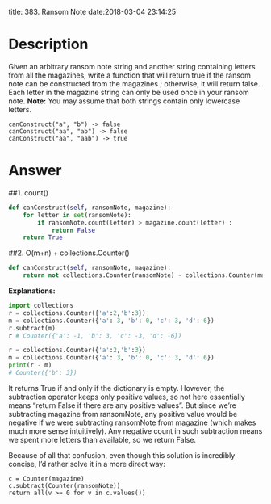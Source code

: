 title: 383. Ransom Note
date:2018-03-04 23:14:25

# Description
Given an arbitrary ransom note string and another string containing letters from all the magazines, write a function that will return true if the ransom note can be constructed from the magazines ; otherwise, it will return false.
Each letter in the magazine string can only be used once in your ransom note.
**Note:**
You may assume that both strings contain only lowercase letters.
```
canConstruct("a", "b") -> false
canConstruct("aa", "ab") -> false
canConstruct("aa", "aab") -> true
```

# Answer
##1. count()
```python
def canConstruct(self, ransomNote, magazine):
    for letter in set(ransomNote):
        if ransomNote.count(letter) > magazine.count(letter) :
            return False
    return True
```

##2. O(m+n) + collections.Counter()
```python
def canConstruct(self, ransomNote, magazine):
    return not collections.Counter(ransomNote) - collections.Counter(magazine)
```
**Explanations:**
```python
import collections
r = collections.Counter({'a':2,'b':3})
m = collections.Counter({'a': 3, 'b': 0, 'c': 3, 'd': 6})
r.subtract(m)
r # Counter({'a': -1, 'b': 3, 'c': -3, 'd': -6})

r = collections.Counter({'a':2,'b':3})
m = collections.Counter({'a': 3, 'b': 0, 'c': 3, 'd': 6})
print(r - m)
# Counter({'b': 3})
```
It returns True if and only if the dictionary is empty. However, the subtraction operator keeps only positive values, so not here essentially means “return False if there are any positive values”. But since we’re subtracting magazine from ransomNote, any positive value would be negative if we were subtracting ransomNote from magazine (which makes much more sense intuitively). Any negative count in such subtraction means we spent more letters than available, so we return False.

Because of all that confusion, even though this solution is incredibly concise, I’d rather solve it in a more direct way:

    c = Counter(magazine)
    c.subtract(Counter(ransomNote))
    return all(v >= 0 for v in c.values())